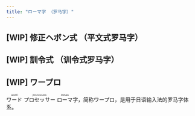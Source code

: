 ```yaml
---
title: "ローマ字 （罗马字）"
---
```


<!-- markdownlint-disable no-inline-html -->

## [WIP] 修正ヘボン式 （平文式罗马字）

## [WIP] 訓令式 （训令式罗马字）

## [WIP] ワープロ

<ruby>ワード<rt>word</rt></ruby>
<ruby>プロセッサー<rt>processors</rt></ruby>
<ruby>ローマ<rt>roman</rt></ruby>字，简称ワープロ，是用于日语输入法的罗马字体系。
